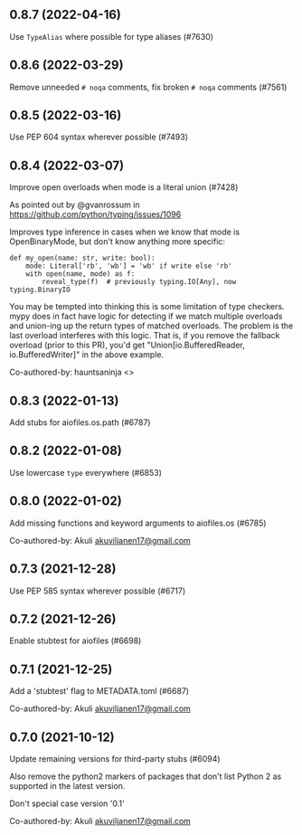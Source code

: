 ## 0.8.7 (2022-04-16)

Use `TypeAlias` where possible for type aliases (#7630)

## 0.8.6 (2022-03-29)

Remove unneeded `# noqa` comments, fix broken `# noqa` comments (#7561)

## 0.8.5 (2022-03-16)

Use PEP 604 syntax wherever possible (#7493)

## 0.8.4 (2022-03-07)

Improve open overloads when mode is a literal union (#7428)

As pointed out by @gvanrossum in https://github.com/python/typing/issues/1096

Improves type inference in cases when we know that mode is
OpenBinaryMode, but don't know anything more specific:
```
def my_open(name: str, write: bool):
    mode: Literal['rb', 'wb'] = 'wb' if write else 'rb'
    with open(name, mode) as f:
        reveal_type(f)  # previously typing.IO[Any], now typing.BinaryIO
```

You may be tempted into thinking this is some limitation of type
checkers. mypy does in fact have logic for detecting if we match
multiple overloads and union-ing up the return types of matched
overloads. The problem is the last overload interferes with this logic.
That is, if you remove the fallback overload (prior to this PR), you'd get
"Union[io.BufferedReader, io.BufferedWriter]" in the above example.

Co-authored-by: hauntsaninja <>

## 0.8.3 (2022-01-13)

Add stubs for aiofiles.os.path (#6787)

## 0.8.2 (2022-01-08)

Use lowercase `type` everywhere (#6853)

## 0.8.0 (2022-01-02)

Add missing functions and keyword arguments to aiofiles.os (#6785)

Co-authored-by: Akuli <akuviljanen17@gmail.com>

## 0.7.3 (2021-12-28)

Use PEP 585 syntax wherever possible (#6717)

## 0.7.2 (2021-12-26)

Enable stubtest for aiofiles (#6698)

## 0.7.1 (2021-12-25)

Add a 'stubtest' flag to METADATA.toml (#6687)

Co-authored-by: Akuli <akuviljanen17@gmail.com>

## 0.7.0 (2021-10-12)

Update remaining versions for third-party stubs (#6094)

Also remove the python2 markers of packages that don't list Python 2
as supported in the latest version.

Don't special case version '0.1'

Co-authored-by: Akuli <akuviljanen17@gmail.com>

